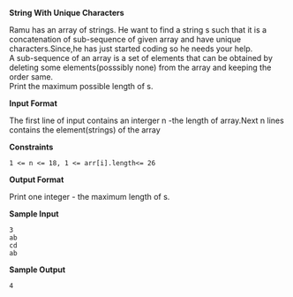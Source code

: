 **String With Unique Characters**

Ramu has an array of strings. He want to find a string s such that it is a concatenation of sub-sequence of given array and have unique characters.Since,he has just started coding so he needs your help.  
A sub-sequence of an array is a set of elements that can be obtained by deleting some elements(posssibly none) from the array and keeping the order same.  
Print the maximum possible length of s.

**Input Format**

The first line of input contains an interger n -the length of array.Next n lines contains the element(strings) of the array

**Constraints**

    1 <= n <= 18, 1 <= arr[i].length<= 26

**Output Format**

Print one integer - the maximum length of s.

**Sample Input**

    3
    ab
    cd
    ab

**Sample Output**

    4
